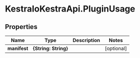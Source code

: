 # KestraIoKestraApi.PluginUsage

## Properties

Name | Type | Description | Notes
------------ | ------------- | ------------- | -------------
**manifest** | **{String: String}** |  | [optional] 


